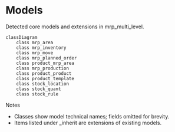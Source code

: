 # Models

Detected core models and extensions in mrp_multi_level.

```mermaid
classDiagram
    class mrp_area
    class mrp_inventory
    class mrp_move
    class mrp_planned_order
    class product_mrp_area
    class mrp_production
    class product_product
    class product_template
    class stock_location
    class stock_quant
    class stock_rule
```

Notes
- Classes show model technical names; fields omitted for brevity.
- Items listed under _inherit are extensions of existing models.
